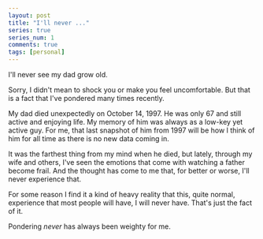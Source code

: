 ```yaml
---
layout: post
title: "I'll never ..."
series: true
series_num: 1
comments: true
tags: [personal]
---
```


I'll never see my dad grow old.

Sorry, I didn't mean to shock you or make you feel uncomfortable. But that is a fact that I've pondered many times recently.

My dad died unexpectedly on October 14, 1997. He was only 67 and still active and enjoying life. My memory of him was always as a low-key yet active guy. For me, that last snapshot of him from 1997 will be how I think of him for all time as there is no new data coming in.

It was the farthest thing from my mind when he died, but lately, through my wife and others, I've seen the emotions that come with watching a father become frail. And the thought has come to me that, for better or worse, I'll never experience that.

For some reason I find it a kind of heavy reality that this, quite normal, experience that most people will have, I will never have. That's just the fact of it.

Pondering _never_ has always been weighty for me.
